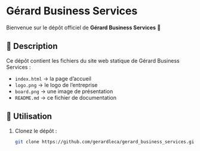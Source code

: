 # Gérard Business Services

Bienvenue sur le dépôt officiel de **Gérard Business Services** 🚀  

## 📌 Description
Ce dépôt contient les fichiers du site web statique de Gérard Business Services :
- `index.html` → la page d’accueil
- `logo.png` → le logo de l’entreprise
- `board.png` → une image de présentation
- `README.md` → ce fichier de documentation

## 🚀 Utilisation
1. Clonez le dépôt :
   ```bash
   git clone https://github.com/gerardleca/gerard_business_services.git
